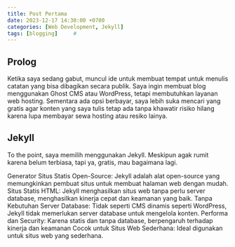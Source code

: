 ```yaml
---
title: Post Pertama
date: 2023-12-17 14:30:00 +0700
categories: [Web Development, Jekyll]
tags: [blogging]     #
---
```


## Prolog
Ketika saya sedang gabut, muncul ide untuk membuat tempat untuk menulis catatan yang bisa dibagikan secara publik. Saya ingin membuat blog menggunakan Ghost CMS atau WordPress, tetapi membutuhkan layanan web hosting. Sementara ada opsi berbayar, saya lebih suka mencari yang gratis agar konten yang saya tulis tetap ada tanpa khawatir risiko hilang karena lupa membayar sewa hosting atau resiko lainya.

## Jekyll
To the point, saya memilih menggunakan Jekyll. Meskipun agak rumit karena belum terbiasa, tapi ya, gratis, mau bagaimana lagi.

Generator Situs Statis Open-Source: Jekyll adalah alat open-source yang memungkinkan pembuat situs untuk membuat halaman web dengan mudah.
Situs Statis HTML: Jekyll menghasilkan situs web tanpa perlu server database, menghasilkan kinerja cepat dan keamanan yang baik.
Tanpa Kebutuhan Server Database: Tidak seperti CMS dinamis seperti WordPress, Jekyll tidak memerlukan server database untuk mengelola konten.
Performa dan Security: Karena statis dan tanpa database, berpengaruh terhadap kinerja dan keamanan
Cocok untuk Situs Web Sederhana: Ideal digunakan untuk situs web yang sederhana.
